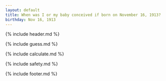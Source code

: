 ```yaml
---
layout: default
title: When was I or my baby conceived if born on November 16, 1913?
birthday: Nov 16, 1913
---
```


{% include header.md %}

{% include guess.md %}

{% include calculate.md %}

{% include safety.md %}

{% include footer.md %}




